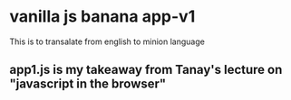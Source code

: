 # vanilla js banana app-v1
 This is to transalate from english to minion language
## app1.js is my takeaway from Tanay's lecture on "javascript in the browser"